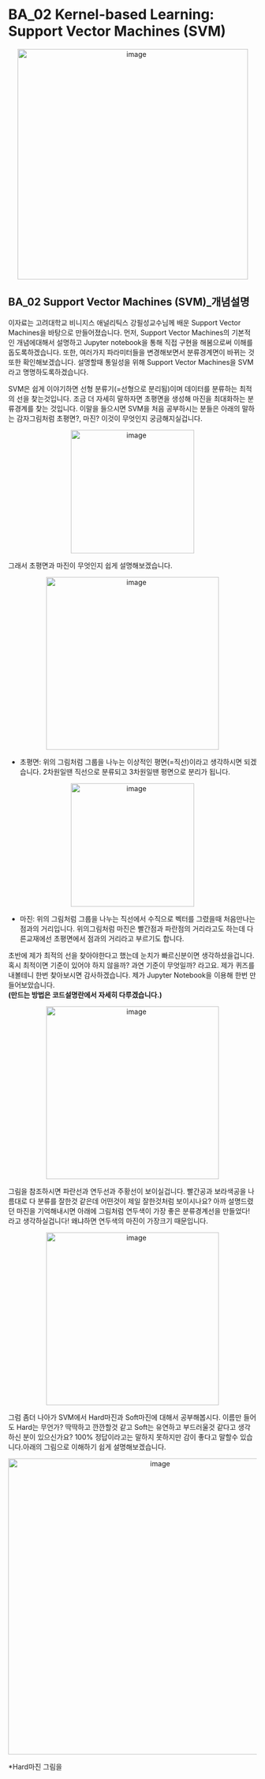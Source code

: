 # BA_02 Kernel-based Learning: Support Vector Machines (SVM)

<p align="center"><img width="467" alt="image" src="https://user-images.githubusercontent.com/97882448/199305047-75333530-7b59-4745-829b-c029a3cfbef5.png">

 ## BA_02 Support Vector Machines (SVM)_개념설명
  
이자료는 고려대학교 비니지스 애널리틱스 강필성교수님께 배운 Support Vector Machines을 바탕으로 만들어졌습니다.
먼저, Support Vector Machines의 기본적인 개념에대해서 설명하고 Jupyter notebook을 통해 직접 구현을 해봄으로써 이해를 돕도록하겠습니다.
또한, 여러가지 파라미터들을 변경해보면서 분류경계면이 바뀌는 것또한 확인해보겠습니다. 
설명할때 통일성을 위해 Support Vector Machines을 SVM라고 명명하도록하겠습니다.

SVM은 쉽게 이야기하면 선형 분류기(=선형으로 분리됨)이며 데이터를 분류하는 최적의 선을 찾는것입니다. 조금 더 자세히 말하자면 초평면을 생성해 마진을 최대화하는 분류경계를 찾는 것입니다. 이말을 들으시면 SVM을 처음 공부하시는 분들은 아래의 말하는 감자그림처럼 초평면?, 마진? 이것이 무엇인지 궁금해지실겁니다. 
 <p align="center"><img width="250" alt="image" src="https://user-images.githubusercontent.com/97882448/199414674-169d3bd0-b51e-48b8-8cca-73dbcb7fa590.png"> 
   
그래서 초평면과 마진이 무엇인지 쉽게 설명해보겠습니다.
 <p align="center"><img width="350" alt="image" src="https://user-images.githubusercontent.com/97882448/199418846-104a9b8a-a3c9-4385-86e8-865a1cbb6c83.png">

* 초평면: 위의 그림처럼 그룹을 나누는 이상적인 평면(=직선)이라고 생각하시면 되겠습니다. 2차원일땐 직선으로 분류되고 3차원일땐 평면으로 분리가 됩니다. 
   
 <p align="center"><img width="250" alt="image" src="https://user-images.githubusercontent.com/97882448/199420189-93969137-a9e9-453a-a5b1-655157e97c84.png">

* 마진: 위의 그림처럼 그룹을 나누는 직선에서 수직으로 벡터를 그렸을때 처음만나는 점과의 거리입니다. 위의그림처럼 마진은 빨간점과 파란점의 거리라고도 하는데 다른교재에선 초평면에서 점과의 거리라고 부르기도 합니다. 

초반에 제가 최적의 선을 찾아야한다고 했는데 눈치가 빠르신분이면 생각하셨을겁니다. 혹시 최적이면 기준이 있어야 하지 않을까? 과연 기준이 무엇일까? 라고요.
제가 퀴즈를 내볼테니 한번 찾아보시면 감사하겠습니다. 제가 Jupyter Notebook을 이용해 한번 만들어보았습니다.    
   **(만드는 방법은 코드설명란에서 자세히 다루겠습니다.)**
   
 <p align="center"><img width="350" alt="image" src="https://user-images.githubusercontent.com/97882448/199422766-f554c476-c2ce-4542-8ca4-aef62e2366dd.png">
  
그림을 참조하시면 파란선과 연두선과 주황선이 보이실겁니다. 빨간공과 보라색공을 나름대로 다 분류를 잘한것 같은데 어떤것이 제일 잘한것처럼 보이시나요? 아까 설명드렸던 
마진을 기억해내시면 아래에 그림처럼 연두색이 가장 좋은 분류경계선을 만들었다! 라고 생각하실겁니다! 왜냐하면 연두색의 마진이 가장크기 때문입니다.
  
 <p align="center"><img width="350" alt="image" src="https://user-images.githubusercontent.com/97882448/199424779-29e2ed32-57d1-47cd-b68c-8724c5ef8921.png">

그럼 좀더 나아가 SVM에서 Hard마진과 Soft마진에 대해서 공부해봅시다. 이름만 들어도 Hard는 무언가? 딱딱하고 깐깐할것 같고 Soft는 유연하고 부드러울것 같다고 생각하신 분이 있으신가요? 100% 정답이라고는 말하지 못하지만 감이 좋다고 말할수 있습니다.아래의 그림으로 이해하기 쉽게 설명해보겠습니다.
 <p align="center"><img width="600" alt="image" src="https://user-images.githubusercontent.com/97882448/199426782-e5d5ebff-b06c-44fd-826a-204e4d5f8a51.png">

*Hard마진
그림을 
  
